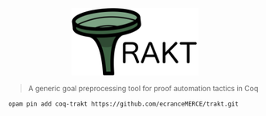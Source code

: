 <p style="text-align: center"><img src="logo.png" alt="Trakt logo" width="50%" /></p>

> A generic goal preprocessing tool for proof automation tactics in Coq

```bash
opam pin add coq-trakt https://github.com/ecranceMERCE/trakt.git
```
